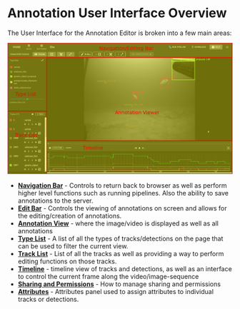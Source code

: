 # Annotation User Interface Overview

The User Interface for the Annotation Editor is broken into a few main areas:

![UI Full View Highlighted](images/UIView/UIFullViewHighlight.png)

* **[Navigation Bar](UI-Navigation-Bar.md)** - Controls to return back to browser as well as perform higher level functions such as running pipelines.  Also the ability to save annotations to the server.
* **[Edit Bar](UI-Edit-Bar.md)** - Controls the viewing of annotations on screen and allows for the editing/creation of annotations.
* **[Annotation View](UI-Annotation-View.md)** - where the image/video is displayed as well as all annotations
* **[Type List](UI-Type-List.md)** - A list of all the types of tracks/detections on the page that can be used to filter the current view.
* **[Track List](UI-Track-List.md)** - List of all the tracks as well as providing a way to perform editing functions on those tracks.
* **[Timeline](UI-Timeline.md)** - timeline view of tracks and detections, as well as an interface to control the current frame along the video/image-sequence
* **[Sharing and Permissions](UI-Sharing.md)** - How to manage sharing and permissions
* **[Attributes](Attributes.md)** - Attributes panel used to assign attributes to individual tracks or detections.
